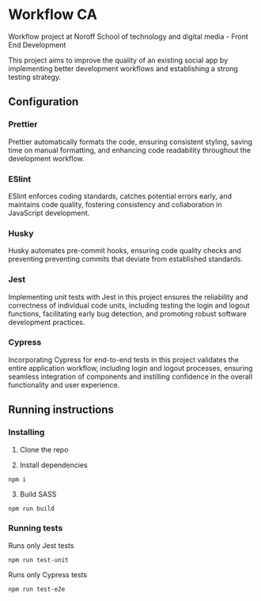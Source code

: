# Workflow CA

Workflow project at Noroff School of technology and digital media - Front End Development

This project aims to improve the quality of an existing social app by implementing better development workflows and establishing a strong testing strategy.

## Configuration

### Prettier

Prettier automatically formats the code, ensuring consistent styling, saving time on manual formatting, and enhancing code readability throughout the development workflow.

### ESlint

ESlint enforces coding standards, catches potential errors early, and maintains code quality, fostering consistency and collaboration in JavaScript development.

### Husky

Husky automates pre-commit hooks, ensuring code quality checks and preventing preventing commits that deviate from established standards.

### Jest

Implementing unit tests with Jest in this project ensures the reliability and correctness of individual code units, including testing the login and logout functions, facilitating early bug detection, and promoting robust software development practices.

### Cypress

Incorporating Cypress for end-to-end tests in this project validates the entire application workflow, including login and logout processes, ensuring seamless integration of components and instilling confidence in the overall functionality and user experience.

## Running instructions

### Installing

1. Clone the repo

2. Install dependencies

```
npm i
```

3. Build SASS

```
npm run build
```

### Running tests

Runs only Jest tests

```
npm run test-unit
```

Runs only Cypress tests

```
npm run test-e2e
```
